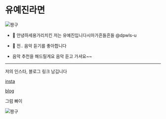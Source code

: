 유예진라면
=============
![짱구](https://blogfiles.pstatic.net/MjAyMzA5MzBfMTMz/MDAxNjk2MDUxMjg3MDk4.3HEUsAmKnQ4ukN1hS4clG4lAwvoEOptzIpnRXlj-tZAg.aEum1aYEmH8uTHDlQOYH7_7hHLLPztXgEp_63y50NhUg.GIF.ddaddabee/%EB%8B%A4%EC%9A%B4%EB%A1%9C%EB%93%9C%ED%8C%8C%EC%9D%BC%EF%BC%BF20230930%EF%BC%BF035311.gif)

- 👋 안녕하세용가리치킨 저는 유예진입니다시마가흔들흔들 @dpwls-u
- 👀 전.. 음악 듣기를 좋아합니다

- 음악 추천을 해드릴게요 음악 듣고 가셔요~~


---------------------------------------

저의 인스타, 블로그 링크 남깁니다

[insta](https://www.instagram.com/accounts/onetap/?next=%2F)

[blog](https://blog.naver.com/yukim0293)

그럼 빠이

![짱구](https://search.pstatic.net/common/?src=http%3A%2F%2Fblogfiles.naver.net%2FMjAyMzExMjRfMTIw%2FMDAxNzAwODA5ODk3ODc0.DIygUOtBf1GxFrYSFpGIbOK9ye0YCfDTxXdDL38TqFMg.Of8nfS86L27iYOo8jhepBGXIgSbLJdfvo-fuKmdCg84g.JPEG.wlals9182%2F444.jpg&type=sc960_832)


<!---
dpwls-u/dpwls-u is a ✨ special ✨ repository because its `README.md` (this file) appears on your GitHub profile.
You can click the Preview link to take a look at your changes.
--->
